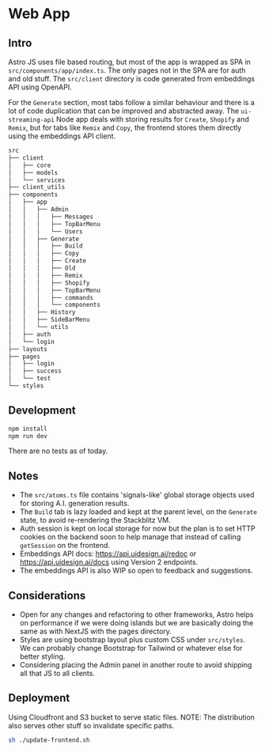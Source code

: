 # Web App

## Intro

Astro JS uses file based routing, but most of the app is wrapped as SPA in `src/components/app/index.ts`. The only pages not in the SPA are for auth and old stuff. The `src/client` directory is code generated from embeddings API using OpenAPI.

For the `Generate` section, most tabs follow a similar behaviour and there is a lot of code duplication that can be improved and abstracted away. The `ui-streaming-api` Node app deals with storing results for `Create`, `Shopify` and `Remix`, but for tabs like `Remix` and `Copy`, the frontend stores them directly using the embeddings API client. 

```sh
src
├── client
│   ├── core
│   ├── models
│   └── services
├── client_utils
├── components
│   ├── app
│   │   ├── Admin
│   │   │   ├── Messages
│   │   │   ├── TopBarMenu
│   │   │   └── Users
│   │   ├── Generate
│   │   │   ├── Build
│   │   │   ├── Copy
│   │   │   ├── Create
│   │   │   ├── Old
│   │   │   ├── Remix
│   │   │   ├── Shopify
│   │   │   ├── TopBarMenu
│   │   │   ├── commands
│   │   │   └── components
│   │   ├── History
│   │   ├── SideBarMenu
│   │   └── utils
│   ├── auth
│   └── login
├── layouts
├── pages
│   ├── login
│   ├── success
│   └── test
└── styles
```

## Development

```sh
npm install
npm run dev
```

There are no tests as of today.

## Notes

- The `src/atoms.ts` file contains 'signals-like' global storage objects used for storing A.I. generation results. 
- The `Build` tab is lazy loaded and kept at the parent level, on the `Generate` state, to avoid re-rendering the Stackblitz VM.
- Auth session is kept on local storage for now but the plan is to set HTTP cookies on the backend soon to help manage that instead of calling `getSession` on the frontend.
- Embeddings API docs: https://api.uidesign.ai/redoc or https://api.uidesign.ai/docs using Version 2 endpoints.
- The embeddings API is also WIP so open to feedback and suggestions.

## Considerations

- Open for any changes and refactoring to other frameworks, Astro helps on performance if we were doing islands but we are basically doing the same as with NextJS with the pages directory.
- Styles are using bootstrap layout plus custom CSS under `src/styles`. We can probably change Bootstrap for Tailwind or whatever else for better styling.
- Considering placing the Admin panel in another route to avoid shipping all that JS to all clients. 

## Deployment

Using Cloudfront and S3 bucket to serve static files. NOTE: The distribution also serves other stuff so invalidate specific paths.

```sh
sh ./update-frontend.sh
```
